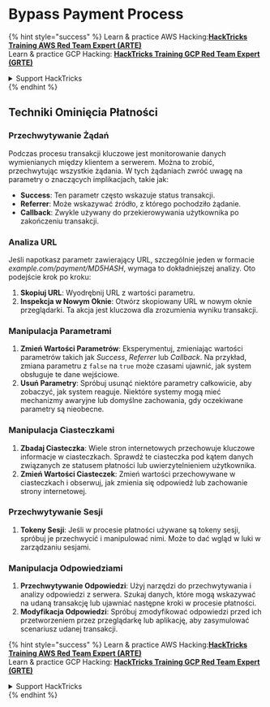 # Bypass Payment Process

{% hint style="success" %}
Learn & practice AWS Hacking:<img src="/.gitbook/assets/arte.png" alt="" data-size="line">[**HackTricks Training AWS Red Team Expert (ARTE)**](https://training.hacktricks.xyz/courses/arte)<img src="/.gitbook/assets/arte.png" alt="" data-size="line">\
Learn & practice GCP Hacking: <img src="/.gitbook/assets/grte.png" alt="" data-size="line">[**HackTricks Training GCP Red Team Expert (GRTE)**<img src="/.gitbook/assets/grte.png" alt="" data-size="line">](https://training.hacktricks.xyz/courses/grte)

<details>

<summary>Support HackTricks</summary>

* Check the [**subscription plans**](https://github.com/sponsors/carlospolop)!
* **Join the** 💬 [**Discord group**](https://discord.gg/hRep4RUj7f) or the [**telegram group**](https://t.me/peass) or **follow** us on **Twitter** 🐦 [**@hacktricks\_live**](https://twitter.com/hacktricks\_live)**.**
* **Share hacking tricks by submitting PRs to the** [**HackTricks**](https://github.com/carlospolop/hacktricks) and [**HackTricks Cloud**](https://github.com/carlospolop/hacktricks-cloud) github repos.

</details>
{% endhint %}

## Techniki Ominięcia Płatności

### Przechwytywanie Żądań
Podczas procesu transakcji kluczowe jest monitorowanie danych wymienianych między klientem a serwerem. Można to zrobić, przechwytując wszystkie żądania. W tych żądaniach zwróć uwagę na parametry o znaczących implikacjach, takie jak:

- **Success**: Ten parametr często wskazuje status transakcji.
- **Referrer**: Może wskazywać źródło, z którego pochodziło żądanie.
- **Callback**: Zwykle używany do przekierowywania użytkownika po zakończeniu transakcji.

### Analiza URL
Jeśli napotkasz parametr zawierający URL, szczególnie jeden w formacie _example.com/payment/MD5HASH_, wymaga to dokładniejszej analizy. Oto podejście krok po kroku:

1. **Skopiuj URL**: Wyodrębnij URL z wartości parametru.
2. **Inspekcja w Nowym Oknie**: Otwórz skopiowany URL w nowym oknie przeglądarki. Ta akcja jest kluczowa dla zrozumienia wyniku transakcji.

### Manipulacja Parametrami
1. **Zmień Wartości Parametrów**: Eksperymentuj, zmieniając wartości parametrów takich jak _Success_, _Referrer_ lub _Callback_. Na przykład, zmiana parametru z `false` na `true` może czasami ujawnić, jak system obsługuje te dane wejściowe.
2. **Usuń Parametry**: Spróbuj usunąć niektóre parametry całkowicie, aby zobaczyć, jak system reaguje. Niektóre systemy mogą mieć mechanizmy awaryjne lub domyślne zachowania, gdy oczekiwane parametry są nieobecne.

### Manipulacja Ciasteczkami
1. **Zbadaj Ciasteczka**: Wiele stron internetowych przechowuje kluczowe informacje w ciasteczkach. Sprawdź te ciasteczka pod kątem danych związanych ze statusem płatności lub uwierzytelnieniem użytkownika.
2. **Zmień Wartości Ciasteczek**: Zmień wartości przechowywane w ciasteczkach i obserwuj, jak zmienia się odpowiedź lub zachowanie strony internetowej.

### Przechwytywanie Sesji
1. **Tokeny Sesji**: Jeśli w procesie płatności używane są tokeny sesji, spróbuj je przechwycić i manipulować nimi. Może to dać wgląd w luki w zarządzaniu sesjami.

### Manipulacja Odpowiedziami
1. **Przechwytywanie Odpowiedzi**: Użyj narzędzi do przechwytywania i analizy odpowiedzi z serwera. Szukaj danych, które mogą wskazywać na udaną transakcję lub ujawniać następne kroki w procesie płatności.
2. **Modyfikacja Odpowiedzi**: Spróbuj zmodyfikować odpowiedzi przed ich przetworzeniem przez przeglądarkę lub aplikację, aby zasymulować scenariusz udanej transakcji.

{% hint style="success" %}
Learn & practice AWS Hacking:<img src="/.gitbook/assets/arte.png" alt="" data-size="line">[**HackTricks Training AWS Red Team Expert (ARTE)**](https://training.hacktricks.xyz/courses/arte)<img src="/.gitbook/assets/arte.png" alt="" data-size="line">\
Learn & practice GCP Hacking: <img src="/.gitbook/assets/grte.png" alt="" data-size="line">[**HackTricks Training GCP Red Team Expert (GRTE)**<img src="/.gitbook/assets/grte.png" alt="" data-size="line">](https://training.hacktricks.xyz/courses/grte)

<details>

<summary>Support HackTricks</summary>

* Check the [**subscription plans**](https://github.com/sponsors/carlospolop)!
* **Join the** 💬 [**Discord group**](https://discord.gg/hRep4RUj7f) or the [**telegram group**](https://t.me/peass) or **follow** us on **Twitter** 🐦 [**@hacktricks\_live**](https://twitter.com/hacktricks\_live)**.**
* **Share hacking tricks by submitting PRs to the** [**HackTricks**](https://github.com/carlospolop/hacktricks) and [**HackTricks Cloud**](https://github.com/carlospolop/hacktricks-cloud) github repos.

</details>
{% endhint %}
